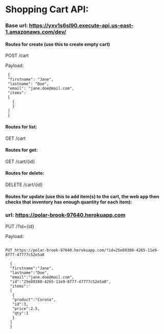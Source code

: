 # Shopping Cart API:

### Base url: https://yxv1s6sl90.execute-api.us-east-1.amazonaws.com/dev/ 

#### Routes for create (use this to create empty cart)

POST /cart

Payload:

```
 {
 "firstname": "Jane",
 "lastname": "Doe",
 "email": "jane.doe@mail.com",
 "items":
 [
   {
   }
 ]
 }

```

#### Routes for list:

GET /cart

#### Routes for get:

GET /cart/{id}

#### Routes for delete:

DELETE /cart/{id}

#### Routes for update (use this to add item(s) to the cart, the web app then checks that inventory has enough quantity for each item):

### url: https://polar-brook-97640.herokuapp.com
PUT /?id={id}

Payload:

```

PUT https://polar-brook-97640.herokuapp.com/?id=25e89380-4265-11e9-8f77-47777c52e5a8

  {
  "firstname":"Jane",
  "lastname":"Doe",
  "email":"jane.doe@mail.com",
  "id":"25e89380-4265-11e9-8f77-47777c52e5a8",
  "items":'
  [
   {
   "product":"Corona",
   "id":3,
   "price":2.5,
   "qty":1
   }
  ]
  }

```

